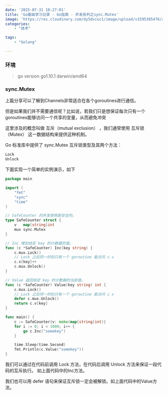 ```yaml
---
date: '2025-07-31 10:27:01'
title: 'Go基础学习记录 - Go指南 - 并发系列之sync.Mutex'
image: 'https://res.cloudinary.com/dy5dvcuc1/image/upload/v1595385476/xiaorongmao/golang.jpg'
categories:
    - "技术"

tags:
    - "Golang"

---
```


### **环境**

> go version go1.10.1 darwin/amd64

### **sync.Mutex**

上篇分享可以了解到Channels非常适合在各个goroutines进行通信。

但是如果我们并不需要通信呢？比如说，若我们只是想保证每次只有一个goroutines能够访问一个共享的变量，从而避免冲突

这里涉及的概念叫做 互斥（mutual exclusion） ，我们通常使用 互斥锁 （Mutex） 这一数据结构来提供这种机制。

Go 标准库中提供了 sync.Mutex 互斥锁类型及其两个方法：

```go
Lock
Unlock
```

下面实现一个简单的实例演示，如下

```go
package main

import (
    "fmt"
    "sync"
    "time"
)

// SafeCounter 的并发使用是安全的。
type SafeCounter struct {
    v   map[string]int
    mux sync.Mutex
}

// Inc 增加给定 key 的计数器的值。
func (c *SafeCounter) Inc(key string) {
    c.mux.Lock()
    // Lock 之后同一时刻只有一个 goroutine 能访问 c.v
    c.v[key]++
    c.mux.Unlock()
}

// Value 返回给定 key 的计数器的当前值。
func (c *SafeCounter) Value(key string) int {
    c.mux.Lock()
    // Lock 之后同一时刻只有一个 goroutine 能访问 c.v
    defer c.mux.Unlock()
    return c.v[key]
}

func main() {
    c := SafeCounter{v: make(map[string]int)}
    for i := 0; i < 1000; i++ {
        go c.Inc("somekey")
    }

    time.Sleep(time.Second)
    fmt.Println(c.Value("somekey"))
}
```

我们可以通过在代码前调用 Lock 方法，在代码后调用 Unlock 方法来保证一段代码的互斥执行。 如上面代码中的Inc方法。

我们也可以用 defer 语句来保证互斥锁一定会被解锁。如上面代码中的Value方法。
